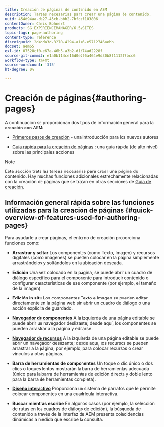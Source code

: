 ```yaml
---
title: Creación de páginas de contenido en AEM
description: Tareas necesarias para crear una página de contenido.
uuid: 454d94aa-da27-45cb-bbb2-7bfcef103806
contentOwner: Chris Bohnert
products: SG_EXPERIENCEMANAGER/6.5/SITES
topic-tags: page-authoring
content-type: reference
discoiquuid: 2d4cda3d-3270-4294-a146-e5712746aebb
docset: aem65
exl-id: 07528cf0-e67a-46b5-a3b2-d1b74ad2228f
source-git-commit: e1a0b114ce16d0e7f6a464e9d30b8f111297bcc6
workflow-type: tm+mt
source-wordcount: '315'
ht-degree: 0%

---
```


# Creación de páginas{#authoring-pages}

A continuación se proporcionan dos tipos de información general para la creación con AEM:

* [Primeros pasos de creación](/help/sites-authoring/first-steps.md) - una introducción para los nuevos autores

* [Guía rápida para la creación de páginas](/help/sites-authoring/qg-page-authoring.md) : una guía rápida (de alto nivel) sobre las principales acciones

>[!NOTE]
>
>Esta sección trata las tareas necesarias para crear una página de contenido. Hay muchas funciones adicionales estrechamente relacionadas con la creación de páginas que se tratan en otras secciones de [Guía de creación](/help/sites-authoring/home.md).

## Información general rápida sobre las funciones utilizadas para la creación de páginas {#quick-overview-of-features-used-for-authoring-pages}

Para ayudarle a crear páginas, el entorno de creación proporciona funciones como:

* **Arrastrar y soltar**
Los componentes (como Texto, Imagen) y recursos digitales (como imágenes) se pueden colocar en la página simplemente arrastrándolos y soltándolos en la ubicación deseada.

* **Edición**
Una vez colocado en la página, se puede abrir un cuadro de diálogo específico para el componente para introducir contenido o configurar características de ese componente (por ejemplo, el tamaño de la imagen).

* **Edición in situ**
Los componentes Texto e Imagen se pueden editar directamente en la página web sin abrir un cuadro de diálogo o una acción explícita de guardado.

* **[Navegador de componentes](/help/sites-authoring/author-environment-tools.md#componentsbrowsertouchoptimizedui)**
A la izquierda de una página editable se puede abrir un navegador deslizante; desde aquí, los componentes se pueden arrastrar a la página y editarse.

* **[Navegador de recursos](/help/sites-authoring/author-environment-tools.md#assetsbrowsertouchoptimizedui)**
A la izquierda de una página editable se puede abrir un navegador deslizante; desde aquí, los recursos se pueden arrastrar a la página; por ejemplo, para colocar recursos o crear vínculos a otras páginas.

* **Barra de herramientas de componentes**
Un toque o clic único o dos clics o toques lentos mostrarán la barra de herramientas adecuada (único para la barra de herramientas de edición directa y doble lento para la barra de herramientas completa).

* **[Diseño interactivo](/help/sites-authoring/responsive-layout.md)**
Proporciona un sistema de párrafos que le permite colocar componentes en una cuadrícula interactiva.

* **Buscar mientras escribe**
En algunos casos (por ejemplo, la selección de rutas en los cuadros de diálogo de edición), la búsqueda de contenido a través de la interfaz de AEM presenta coincidencias dinámicas a medida que escribe la consulta.
